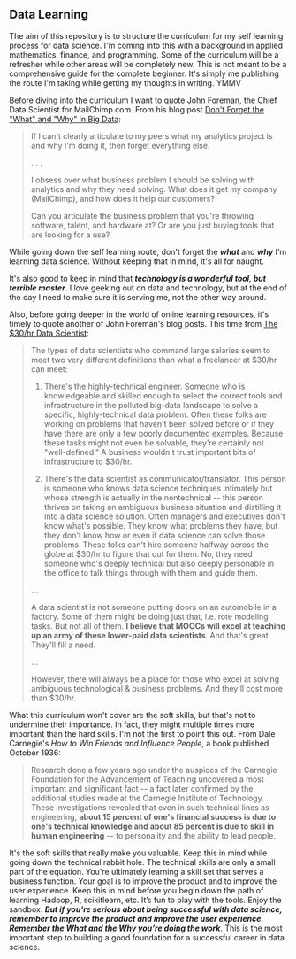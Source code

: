 ## Data Learning ##
The aim of this repository is to structure the curriculum for my self learning process for data science. I'm coming into this with a background in applied mathematics, finance, and programming. Some of the curriculum will be a refresher while other areas will be completely new. This is not meant to be a comprehensive guide for the complete beginner. It's simply me publishing the route I'm taking while getting my thoughts in writing. YMMV

Before diving into the curriculum I want to quote John Foreman,  the Chief Data Scientist for MailChimp.com. From his blog post [Don't Forget the "What" and "Why" in Big Data](http://www.john-foreman.com/blog/dont-forget-the-what-and-why-in-big-data):

> If I can't clearly articulate to my peers what my analytics project is and why I'm doing it, then forget everything else.
>
> . . .
>
> I obsess over what business problem I should be solving with analytics and why they need solving. What does it get my company (MailChimp), and how does it help our customers?
>
> Can you articulate the business problem that you're throwing software, talent, and hardware at? Or are you just buying tools that are looking for a use?

While going down the self learning route, don't forget the ***what*** and ***why*** I'm learning data science. Without keeping that in mind, it's all for naught.

It's also good to keep in mind that ***technology is a wonderful tool, but terrible master***. I love geeking out on data and technology, but at the end of the day I need to make sure it is serving me, not the other way around.

Also, before going deeper in the world of online learning resources, it's timely to quote another of John Foreman's blog posts. This time from [The $30/hr Data Scientist](http://www.john-foreman.com/blog/the-30hr-data-scientist):

> The types of data scientists who command large salaries seem to meet two very different definitions than what a freelancer at $30/hr can meet:
>
> 1) There's the highly-technical engineer. Someone who is knowledgeable and skilled enough to select the correct tools and infrastructure in the polluted big-data landscape to solve a specific, highly-technical data problem. Often these folks are working on problems that haven't been solved before or if they have there are only a few poorly documented examples. Because these tasks might not even be solvable, they're certainly not "well-defined." A business wouldn't trust important bits of infrastructure to $30/hr.
>
> 2) There's the data scientist as communicator/translator. This person is someone who knows data science techniques intimately but whose strength is actually in the nontechnical -- this person thrives on taking an ambiguous business situation and distilling it into a data science solution. Often managers and executives don't know what's possible. They know what problems they have, but they don't know how or even if data science can solve those problems. These folks can't hire someone halfway across the globe at $30/hr to figure that out for them. No, they need someone who's deeply technical but also deeply personable in the office to talk things through with them and guide them.
>
> ...
>
> A data scientist is not someone putting doors on an automobile in a factory. Some of them might be doing just that, i.e. rote modeling tasks. But not all of them. **I believe that MOOCs will excel at teaching up an army of these lower-paid data scientists**. And that's great. They'll fill a need.
>
> ...
>
> However, there will always be a place for those who excel at solving ambiguous technological & business problems. And they'll cost more than $30/hr.

What this curriculum won't cover are the soft skills, but that's not to undermine their importance. In fact, they might multiple times more important than the hard skills. I'm not the first to point this out. From Dale Carnegie's *How to Win Friends and Influence People*, a book published October 1936:

> Research done a few years ago under the auspices of the Carnegie Foundation for the Advancement of Teaching uncovered a most important and significant fact -- a fact later confirmed by the additional studies made at the Carnegie Institute of Technology. These investigations revealed that even in such technical lines as engineering, **about 15 percent of one's financial success is due to one's technical knowledge and about 85 percent is due to skill in human engineering** -- to personality and the ability to lead people.

It's the soft skills that really make you valuable. Keep this in mind while going down the technical rabbit hole. The technical skills are only a small part of the equation. You're ultimately learning a skill set that serves a business function. Your goal is to improve the product and to improve the user experience. Keep this in mind before you begin down the path of learning Hadoop, R, scikitlearn, etc. It’s fun to play with the tools. Enjoy the sandbox. ***But if you’re serious about being successful with data science, remember to improve the product and improve the user experience. Remember the What and the Why you’re doing the work***. This is the most important step to building a good foundation for a successful career in data science.
